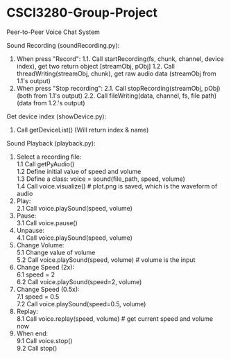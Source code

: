 # CSCI3280-Group-Project
Peer-to-Peer Voice Chat System

Sound Recording (soundRecording.py):
1. When press "Record":
1.1. Call startRecording(fs, chunk, channel, device index), get two return object [streamObj, pObj]
1.2. Call threadWriting(streamObj, chunk), get raw audio data (streamObj from 1.1's output)
2. When press "Stop recording":
2.1. Call stopRecording(streamObj, pObj) (both from 1.1's output)
2.2. Call fileWriting(data, channel, fs, file path) (data from 1.2.'s output)

Get device index (showDevice.py):
1. Call getDeviceList() (Will return index & name)

Sound Playback (playback.py):<br>
1. Select a recording file:<br>
1.1 Call getPyAudio()<br>
1.2 Define initial value of speed and volume<br>
1.3 Define a class: voice = sound(file_path, speed, volume)<br>
1.4 Call voice.visualize() # plot.png is saved, which is the waveform of audio<br>
2. Play:<br>
2.1 Call voice.playSound(speed, volume)<br>
3. Pause:<br>
3.1 Call voice.pause()<br>
4. Unpause:<br>
4.1 Call voice.playSound(speed, volume)<br>
5. Change Volume:<br>
5.1 Change value of volume<br>
5.2 Call voice.playSound(speed, volume) # volume is the input<br>
6. Change Speed (2x):<br>
6.1 speed = 2<br>
6.2 Call voice.playSound(speed=2, volume)<br>
7. Change Speed (0.5x):<br>
7.1 speed = 0.5<br>
7.2 Call voice.playSound(speed=0.5, volume)<br>
8. Replay:<br>
8.1 Call voice.replay(speed, volume) # get current speed and volume now<br>
9. When end:<br>
9.1 Call voice.stop()<br>
9.2 Call stop()<br>
